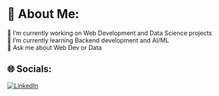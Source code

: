 # 💫 About Me:
🔭 I’m currently working on Web Development and Data Science projects<br>🌱 I’m currently learning Backend development and AI/ML<br>💬 Ask me about Web Dev or Data<br>


## 🌐 Socials:
[![LinkedIn](https://img.shields.io/badge/LinkedIn-%230077B5.svg?logo=linkedin&logoColor=white)](https://linkedin.com/in/https://www.linkedin.com/in/albert-rono043/) 


<!-- Proudly created with GPRM ( https://gprm.itsvg.in ) -->
